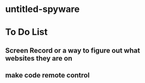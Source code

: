 # untitled-spyware
# To Do List
## Screen Record or a way to figure out what websites they are on
## make code remote control
